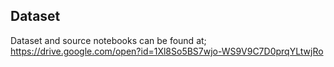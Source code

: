 ## Dataset
Dataset and source notebooks can be found at;
https://drive.google.com/open?id=1Xl8So5BS7wjo-WS9V9C7D0prqYLtwjRo
